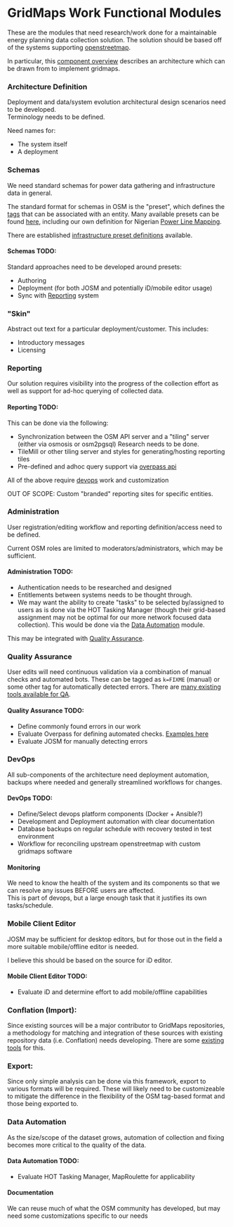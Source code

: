# GridMaps Work Functional Modules

These are the modules that need research/work done for a maintainable energy planning data collection solution.
The solution should be based off of the systems supporting [openstreetmap](http://wiki.openstreetmap.org).  

In particular, this [component overview](http://wiki.openstreetmap.org/wiki/Component_overview) describes an architecture which can be drawn from to implement gridmaps.  

### Architecture Definition

Deployment and data/system evolution architectural design scenarios need to be developed.  
Terminology needs to be defined.  

Need names for:
- The system itself
- A deployment

### Schemas

We need standard schemas for power data gathering and infrastructure data in general.  

The standard format for schemas in OSM is the "preset", which defines the [tags](http://wiki.openstreetmap.org/wiki/Tags) that can be associated with an entity.  Many available presets can be found [here](https://josm.openstreetmap.de/wiki/Presets), including our own definition for Nigerian [Power Line Mapping](https://josm.openstreetmap.de/wiki/Presets/Power_Mapping_Utility_Simple).  

There are established [infrastructure preset definitions](http://wiki.openstreetmap.org/wiki/Humanitarian_OSM_Tags/HDM_preset#Utilities) available.  

#### Schemas TODO:
Standard approaches need to be developed around presets:
- Authoring 
- Deployment (for both JOSM and potentially iD/mobile editor usage)
- Sync with [Reporting](#reporting) system

### "Skin"

Abstract out text for a particular deployment/customer.  This includes:
- Introductory messages
- Licensing

### Reporting

Our solution requires visibility into the progress of the collection effort as well as support for ad-hoc querying of collected data.  

#### Reporting TODO:
This can be done via the following:
- Synchronization between the OSM API server and a "tiling" server (either via osmosis or osm2pgsql)
  Research needs to be done.  
- TileMill or other tiling server and styles for generating/hosting reporting tiles
- Pre-defined and adhoc query support via [overpass api](http://wiki.openstreetmap.org/wiki/Overpass_API)

All of the above require [devops](#devops) work and customization

OUT OF SCOPE:  Custom "branded" reporting sites for specific entities.  

### Administration

User registration/editing workflow and reporting definition/access need to be defined. 

Current OSM roles are limited to moderators/administrators, which may be sufficient.  

#### Administration TODO:  
- Authentication needs to be researched and designed
- Entitlements between systems needs to be thought through.  
- We may want the ability to create "tasks" to be selected by/assigned to users as is done via the HOT Tasking Manager (though their grid-based assignment may not be optimal for our more network focused data collection).  This would be done via the [Data Automation](#data-automation) module. 

This may be integrated with [Quality Assurance](#quality-assurance).  

### Quality Assurance

User edits will need continuous validation via a combination of manual checks and automated bots.  These can be tagged as `k=FIXME` (manual) or some other tag for automatically detected errors.  There are [many existing tools available for QA](http://wiki.openstreetmap.org/wiki/Quality_assurance).

#### Quality Assurance TODO: 
- Define commonly found errors in our work
- Evaluate Overpass for defining automated checks.  [Examples here](http://wiki.openstreetmap.org/wiki/Overpass_turbo/Examples)
- Evaluate JOSM for manually detecting errors

### DevOps

All sub-components of the architecture need deployment automation, backups where needed and generally streamlined workflows for changes.  

#### DevOps TODO:  
- Define/Select devops platform components (Docker + Ansible?)
- Development and Deployment automation with clear documentation
- Database backups on regular schedule with recovery tested in test environment
- Workflow for reconciling upstream openstreetmap with custom gridmaps software

#### Monitoring

We need to know the health of the system and its components so that we can resolve any issues BEFORE users are affected.  
This is part of devops, but a large enough task that it justifies its own tasks/schedule.  

### Mobile Client Editor

JOSM may be sufficient for desktop editors, but for those out in the field a more suitable mobile/offline editor is needed.  

I believe this should be based on the source for iD editor. 

#### Mobile Client Editor TODO:
- Evaluate iD and determine effort to add mobile/offline capabilities

### Conflation (Import):

Since existing sources will be a major contributor to GridMaps repositories, a methodology for matching and integration of these sources with existing repository data (i.e. Conflation) needs developing.  There are some [existing tools](http://wiki.openstreetmap.org/wiki/Conflation) for this.  

### Export:

Since only simple analysis can be done via this framework, export to various formats will be required.  These will likely need to be customizeable to mitigate the difference in the flexibility of the OSM tag-based format and those being exported to.  

### Data Automation

As the size/scope of the dataset grows, automation of collection and fixing becomes more critical to the quality of the data.  

#### Data Automation TODO:
- Evaluate HOT Tasking Manager, MapRoulette for applicability

#### Documentation

We can reuse much of what the OSM community has developed, but may need some customizations specific to our needs
